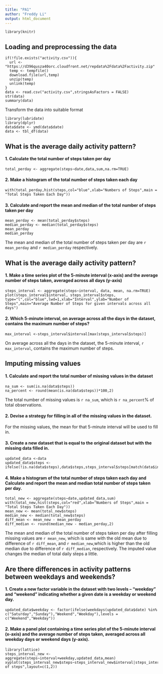 ```yaml
---
title: "PA1"
author: "Freddy Li"
output: html_document
---
```

```{r, cache=TRUE,echo=TRUE}
library(knitr)
```

## Loading and preprocessing the data  
```{r,cache=TRUE, echo=TRUE}
if(!file.exists("activity.csv")){
  url <- "https://d396qusza40orc.cloudfront.net/repdata%2Fdata%2Factivity.zip"
  temp <- tempfile()
  download.file(url,temp)
  unzip(temp)
  unlink(temp)
}
data <- read.csv("activity.csv",stringsAsFactors = FALSE)
str(data)
summary(data)
```

Transform the data into suitable format  
```{r, cache=TRUE, echo=TRUE}
library(lubridate)
library(dplyr)
data$date <- ymd(data$date)
data <- tbl_df(data)
```

## What is the average daily activity pattern?  
#### 1. Calculate the total number of steps taken per day  
```{r, cache=TRUE, echo=TRUE}
total_perday <- aggregate(steps~date,data,sum,na.rm=TRUE)
```

#### 2. Make a histogram of the total number of steps taken each day  
```{r, cache=TRUE, echo=TRUE}
with(total_perday,hist(steps,col="blue",xlab="Numbers of Steps",main = "Total Steps Taken Each Day"))
```     

#### 3. Calculate and report the mean and median of the total number of steps taken per day  
```{r, cache=TRUE, echo=TRUE}
mean_perday <- mean(total_perday$steps)
median_perday <- median(total_perday$steps)
mean_perday
median_perday
```
The mean and median of the total number of steps taken per day are `r mean_perday` and `r median_perday` respectively.  

## What is the average daily activity pattern?  
#### 1. Make a time series plot of the 5-minute interval (x-axis) and the average number of steps taken, averaged across all days (y-axis)  
```{r, cache=TRUE, echo=TRUE}
steps_interval <- aggregate(steps~interval, data, mean, na.rm=TRUE)
plot(steps_interval$interval, steps_interval$steps, type="l",col="blue",lwd=1,xlab="Interval",ylab="Number of Steps",main="Average Number of Steps for given intervals across all days")
```


#### 2. Which 5-minute interval, on average across all the days in the dataset, contains the maximum number of steps?  
```{r, cache=TRUE, echo=TRUE}
max_interval <-steps_interval$interval[max(steps_interval$steps)] 
```
On average across all the days in the dataset, the 5-minute interval, `r max_interval`, contains the maximum number of steps.  

## Imputing missing values  
#### 1. Calculate and report the total number of missing values in the dataset  
```{r, cache=TRUE, echo=TRUE}
na_sum <- sum(is.na(data$steps))
na_percent <- round(mean(is.na(data$steps))*100,2)
```
The total number of missing values is `r na_sum`, which is `r na_percent`% of total observations.    

#### 2. Devise a strategy for filling in all of the missing values in the dataset.  
For the missing values, the mean for that 5-minute interval will be used to fill in.  

#### 3. Create a new dataset that is equal to the original dataset but with the missing data filled in.  
```{r, cache=TRUE, echo=TRUE}
updated_data <-data
updated_data$steps <- ifelse(!is.na(data$steps),data$steps,steps_interval$steps[match(data$interval,steps_interval$interval)])
```

#### 4. Make a histogram of the total number of steps taken each day and Calculate and report the mean and median total number of steps taken per day.  
```{r, cache=TRUE, echo=TRUE}
total_new <- aggregate(steps~date,updated_data,sum)
with(total_new,hist(steps,col="red",xlab="Numbers of Steps",main = "Total Steps Taken Each Day"))
mean_new <- mean(total_new$steps)
median_new <- median(total_new$steps)
diff_mean <- mean_new - mean_perday
diff_median <- round(median_new - median_perday,2)
```

The mean and median of the total number of steps taken per day after filling missing values are `r mean_new`, which is same with the old mean due to difference of `r diff_mean`, and `r median_new`,which is higher than the old median due to difference of `r diff_median`, respectively. The imputed value changes the median of total daily steps a little.  

## Are there differences in activity patterns between weekdays and weekends?  
#### 1. Create a new factor variable in the dataset with two levels – “weekday” and “weekend” indicating whether a given date is a weekday or weekend day.
```{r, cache=TRUE, echo=TRUE}
updated_data$weekday <- factor(ifelse(weekdays(updated_data$date) %in% c("Saturday","Sunday"),"Weekend","Weekday"),levels = c("Weekend","Weekday"))
```

#### 2. Make a panel plot containing a time series plot of the 5-minute interval (x-axis) and the average number of steps taken, averaged across all weekday days or weekend days (y-axis).
```{r,cache=TRUE, echo=TRUE}
library(lattice)
steps_interval_new <- aggregate(steps~interval+weekday,updated_data,mean)
xyplot(steps_interval_new$steps~steps_interval_new$interval|steps_interval_new$weekday,type="l",xlab="Interval",ylab="Number of steps",layout=c(1,2))
```
 























